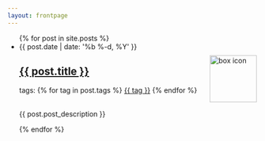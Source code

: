 ```yaml
---
layout: frontpage
---
```


<ul class="post-list">
  {% for post in site.posts %}
  <li class="post-list-li">
    <span class="post-date">{{ post.date | date: '%b %-d, %Y' }}</span>
    <h2 class="post-title">
      <a href="{{ post.url }}">
        {{ post.title }}
      </a>
    </h2>
    <span class="tag-list">
      tags: 
      {% for tag in post.tags %}
        <a href="/tags/{{ tag }}">{{ tag }}</a> 
      {% endfor %}
    </span>
    <p><br>
    <a href="{{ post.url }}">
      <img src="{{ post.icon }}" alt="box icon" style="float: right; height: 95px; margin-top: -110px;">
    </a>
    {{ post.post_description }}
    </p>
  </li>
  {% endfor %}
</ul>
